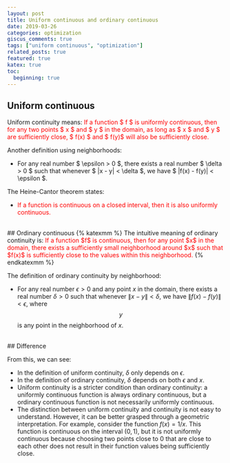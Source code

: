 ```yaml
---
layout: post
title: Uniform continuous and ordinary continuous
date: 2019-03-26
categories: optimization
giscus_comments: true
tags: ["uniform continuous", "optimization"]
related_posts: true
featured: true
katex: true
toc:
  beginning: true
---
```


## Uniform continuous

Uniform continuity means: <font color=red> If a function $ f $ is uniformly continuous, then for any two points $ x $ and $ y $ in the domain, as long as $ x $ and $ y $ are sufficiently close, $ f(x) $ and $ f(y)$ will also be sufficiently close. </font>

Another definition using neighborhoods:

- For any real number $ \epsilon > 0 $, there exists a real number $ \delta > 0 $ such that whenever $ \|x - y\| < \delta $, we have $ \|f(x) - f(y)\| < \epsilon $.

The Heine-Cantor theorem states:

- <font color=red>If a function is continuous on a closed interval, then it is also uniformly continuous.</font>

<br>
## Ordinary continuous
{% katexmm %}
The intuitive meaning of ordinary continuity is:
<font color=red>If a function $f$ is continuous, then for any point $x$ in the domain, there exists a sufficiently small neighborhood around $x$ such that $f(x)$ is sufficiently close to the values within this neighborhood.</font>
{% endkatexmm %}

The definition of ordinary continuity by neighborhood:

- For any real number $\epsilon > 0$ and any point $x$ in the domain, there exists a real number $\delta > 0$ such that whenever $\|x - y\| < \delta$, we have $\|f(x) - f(y)\| < \epsilon$, where $$y$$ is any point in the neighborhood of $x$.

<br>
## Difference

From this, we can see:

- In the definition of uniform continuity, $\delta$ only depends on $\epsilon$.
- In the definition of ordinary continuity, $\delta$ depends on both $\epsilon$ and $x$.
- Uniform continuity is a stricter condition than ordinary continuity: a uniformly continuous function is always ordinary continuous, but a ordinary continuous function is not necessarily uniformly continuous.
- The distinction between uniform continuity and continuity is not easy to understand. However, it can be better grasped through a geometric interpretation. For example, consider the function $f(x) = 1/x$. This function is continuous on the interval $(0, 1)$, but it is not uniformly continuous because choosing two points close to 0 that are close to each other does not result in their function values being sufficiently close.
